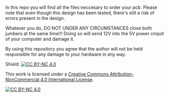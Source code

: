 In this repo you will find all the files neccesary to order your pcb.
Please note that even though this design has been tested, there's still a risk of errors present in the design.

Whatever you do, DO NOT UNDER ANY CIRCUMSTANCES close both jumbers at the same time!!!
Doing so will send 12V into the 5V power cirquit of your computer and damage it.

By using this repository you agree that the author will not be held responsible for any damage to your hardware in any way.

Shield: [![CC BY-NC 4.0][cc-by-nc-shield]][cc-by-nc]

This work is licensed under a
[Creative Commons Attribution-NonCommercial 4.0 International License][cc-by-nc].

[![CC BY-NC 4.0][cc-by-nc-image]][cc-by-nc]

[cc-by-nc]: https://creativecommons.org/licenses/by-nc/4.0/
[cc-by-nc-image]: https://licensebuttons.net/l/by-nc/4.0/88x31.png
[cc-by-nc-shield]: https://img.shields.io/badge/License-CC%20BY--NC%204.0-lightgrey.svg